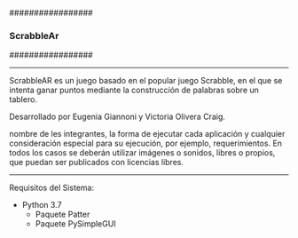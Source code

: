#################
### ScrabbleAr ###
#################

----------------------------------------------------------------------------------------------------
ScrabbleAR es un juego basado en el popular juego Scrabble, en el que se intenta ganar puntos
mediante la construcción de palabras sobre un tablero.

Desarrollado por Eugenia Giannoni y Victoria Olivera Craig. 

nombre de les integrantes, la forma de ejecutar cada aplicación y cualquier
consideración especial para su ejecución, por ejemplo, requerimientos.
En todos los casos se deberán utilizar imágenes o sonidos, libres o propios, que puedan ser
publicados con licencias libres.

----------------------------------------------------------------------------------------------------

Requisitos del Sistema:

+ Python 3.7
    + Paquete Patter
    + Paquete PySimpleGUI
